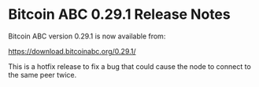 # Bitcoin ABC 0.29.1 Release Notes

Bitcoin ABC version 0.29.1 is now available from:

  <https://download.bitcoinabc.org/0.29.1/>

This is a hotfix release to fix a bug that could cause the node to connect
to the same peer twice.
